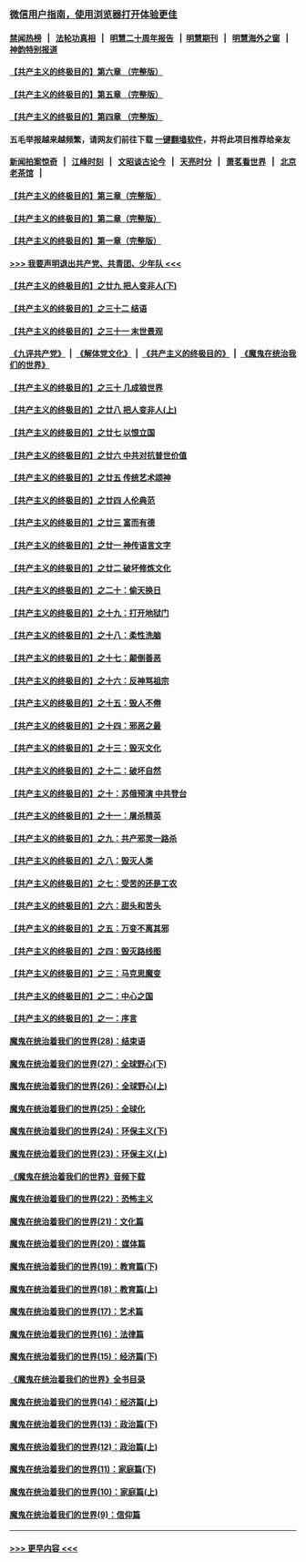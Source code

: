 ### [微信用户指南，使用浏览器打开体验更佳](https://github.com/gfw-breaker/banned-news1/blob/master/indexes/wechat-guide.md?t=0)
#### [禁闻热榜](热点新闻.md?t=0)  &nbsp;&nbsp;|&nbsp;&nbsp; [法轮功真相](https://github.com/gfw-breaker/truth/blob/master/README.md?t=0) &nbsp;&nbsp;|&nbsp;&nbsp; [明慧二十周年报告](https://github.com/gfw-breaker/mh-reports/blob/master/README.md?t=0) &nbsp;&nbsp;|&nbsp;&nbsp;[明慧期刊](https://github.com/gfw-breaker/mh-qikan) &nbsp;&nbsp;|&nbsp;&nbsp; [明慧海外之窗](https://github.com/gfw-breaker/mh-news/blob/master/README.md?t=0) &nbsp;&nbsp;|&nbsp;&nbsp; [神韵特别报道](https://github.com/gfw-breaker/mh-news/blob/master/shenyun.md?t=0)
#### [【共产主义的终极目的】第六章 （完整版）](../pages/nsc422/n11428913.md?t=02081655) 
#### [【共产主义的终极目的】第五章 （完整版）](../pages/nsc422/n11428912.md?t=02081655) 
#### [【共产主义的终极目的】第四章 （完整版）](../pages/nsc422/n11428907.md?t=02081655) 
#### 五毛举报越来越频繁，请网友们前往下载 [一键翻墙软件](https://github.com/gfw-breaker/ssr-accounts)，并将此项目推荐给亲友
#### [新闻拍案惊奇](https://github.com/gfw-breaker/banned-news1/blob/master/pages/link4.md) &nbsp;&nbsp;|&nbsp;&nbsp; [江峰时刻](https://github.com/gfw-breaker/banned-news1/blob/master/pages/link4.md) &nbsp;&nbsp;|&nbsp;&nbsp; [文昭谈古论今](https://github.com/gfw-breaker/banned-news1/blob/master/pages/link4.md) &nbsp;&nbsp;|&nbsp;&nbsp; [天亮时分](https://github.com/gfw-breaker/banned-news1/blob/master/pages/link4.md) &nbsp;&nbsp;|&nbsp;&nbsp; [萧茗看世界](https://github.com/gfw-breaker/banned-news1/blob/master/pages/link4.md) &nbsp;&nbsp;|&nbsp;&nbsp; [北京老茶馆](https://github.com/gfw-breaker/banned-news1/blob/master/pages/link4.md) &nbsp;&nbsp;|&nbsp;&nbsp; 
#### [【共产主义的终极目的】第三章（完整版）](../pages/nsc422/n11428848.md?t=02081655) 
#### [【共产主义的终极目的】第二章（完整版）](../pages/nsc422/n11428831.md?t=02081655) 
#### [【共产主义的终极目的】第一章（完整版）](../pages/nsc422/n11417651.md?t=02081655) 
#### [>>> 我要声明退出共产党、共青团、少年队 <<<](https://github.com/begood0513/goodnews/blob/master/quit/letter.md) 
#### [【共产主义的终极目的】之廿九 把人变非人(下)](../pages/nsc422/n11344140.md?t=02081655) 
#### [【共产主义的终极目的】之三十二 结语](../pages/nsc422/n11360535.md?t=02081655) 
#### [【共产主义的终极目的】之三十一 末世景观](../pages/nsc422/n11351129.md?t=02081655) 
#### [《九评共产党》](https://github.com/begood0513/9ping.md/blob/master/README.md) &nbsp;|&nbsp; [《解体党文化》](../../../../jtdwh.md/blob/master/README.md)  &nbsp;|&nbsp; [《共产主义的终极目的》](../../../../gczydzjmd.md/blob/master/README.md) &nbsp;|&nbsp; [《魔鬼在统治我们的世界》](../../../../mgztzwmdsj.md/blob/master/README.md) 
#### [【共产主义的终极目的】之三十 几成狼世界](../pages/nsc422/n11348280.md?t=02081655) 
#### [【共产主义的终极目的】之廿八 把人变非人(上)](../pages/nsc422/n11340492.md?t=02081655) 
#### [【共产主义的终极目的】之廿七 以恨立国](../pages/nsc422/n11336944.md?t=02081655) 
#### [【共产主义的终极目的】之廿六 中共对抗普世价值](../pages/nsc422/n11324785.md?t=02081655) 
#### [【共产主义的终极目的】之廿五 传统艺术颂神](../pages/nsc422/n11296396.md?t=02081655) 
#### [【共产主义的终极目的】之廿四 人伦典范](../pages/nsc422/n11296397.md?t=02081655) 
#### [【共产主义的终极目的】之廿三 富而有德](../pages/nsc422/n11283598.md?t=02081655) 
#### [【共产主义的终极目的】之廿一 神传语言文字](../pages/nsc422/n11263265.md?t=02081655) 
#### [【共产主义的终极目的】之廿二 破坏修炼文化](../pages/nsc422/n11245728.md?t=02081655) 
#### [【共产主义的终极目的】之二十：偷天换日](../pages/nsc422/n11238846.md?t=02081655) 
#### [【共产主义的终极目的】之十九：打开地狱门](../pages/nsc422/n11206376.md?t=02081655) 
#### [【共产主义的终极目的】之十八：柔性洗脑](../pages/nsc422/n11199994.md?t=02081655) 
#### [【共产主义的终极目的】之十七：颠倒善恶](../pages/nsc422/n11179782.md?t=02081655) 
#### [【共产主义的终极目的】之十六：反神骂祖宗](../pages/nsc422/n11166798.md?t=02081655) 
#### [【共产主义的终极目的】之十五：毁人不倦](../pages/nsc422/n11166792.md?t=02081655) 
#### [【共产主义的终极目的】之十四：邪恶之最](../pages/nsc422/n11150249.md?t=02081655) 
#### [【共产主义的终极目的】之十三：毁灭文化](../pages/nsc422/n11135227.md?t=02081655) 
#### [【共产主义的终极目的】之十二：破坏自然](../pages/nsc422/n11135214.md?t=02081655) 
#### [【共产主义的终极目的】之十：苏俄预演 中共登台](../pages/nsc422/n11118424.md?t=02081655) 
#### [【共产主义的终极目的】之十一：屠杀精英](../pages/nsc422/n11118442.md?t=02081655) 
#### [【共产主义的终极目的】之九：共产邪灵一路杀](../pages/nsc422/n11114139.md?t=02081655) 
#### [【共产主义的终极目的】之八：毁灭人类](../pages/nsc422/n11108503.md?t=02081655) 
#### [【共产主义的终极目的】之七：受苦的还是工农](../pages/nsc422/n11101809.md?t=02081655) 
#### [【共产主义的终极目的】之六：甜头和苦头](../pages/nsc422/n11096971.md?t=02081655) 
#### [【共产主义的终极目的】之五：万变不离其邪](../pages/nsc422/n11091285.md?t=02081655) 
#### [【共产主义的终极目的】之四：毁灭路线图](../pages/nsc422/n11086284.md?t=02081655) 
#### [【共产主义的终极目的】之三：马克思魔变](../pages/nsc422/n11061941.md?t=02081655) 
#### [【共产主义的终极目的】之二：中心之国](../pages/nsc422/n11047728.md?t=02081655) 
#### [【共产主义的终极目的】之一：序言](../pages/nsc422/n11086077.md?t=02081655) 
#### [魔鬼在统治着我们的世界(28)：结束语](../pages/nsc422/n10936246.md?t=02081655) 
#### [魔鬼在统治着我们的世界(27)：全球野心(下)](../pages/nsc422/n10928319.md?t=02081655) 
#### [魔鬼在统治着我们的世界(26)：全球野心(上)](../pages/nsc422/n10900318.md?t=02081655) 
#### [魔鬼在统治着我们的世界(25)：全球化](../pages/nsc422/n10788205.md?t=02081655) 
#### [魔鬼在统治着我们的世界(24)：环保主义(下)](../pages/nsc422/n10695307.md?t=02081655) 
#### [魔鬼在统治着我们的世界(23)：环保主义(上)](../pages/nsc422/n10688613.md?t=02081655) 
#### [《魔鬼在统治着我们的世界》音频下载](../pages/nsc422/n10635553.md?t=02081655) 
#### [魔鬼在统治着我们的世界(22)：恐怖主义](../pages/nsc422/n10614727.md?t=02081655) 
#### [魔鬼在统治着我们的世界(21)：文化篇](../pages/nsc422/n10597706.md?t=02081655) 
#### [魔鬼在统治着我们的世界(20)：媒体篇](../pages/nsc422/n10586579.md?t=02081655) 
#### [魔鬼在统治着我们的世界(19)：教育篇(下)](../pages/nsc422/n10564808.md?t=02081655) 
#### [魔鬼在统治着我们的世界(18)：教育篇(上)](../pages/nsc422/n10526970.md?t=02081655) 
#### [魔鬼在统治着我们的世界(17)：艺术篇](../pages/nsc422/n10499093.md?t=02081655) 
#### [魔鬼在统治着我们的世界(16)：法律篇](../pages/nsc422/n10485969.md?t=02081655) 
#### [魔鬼在统治着我们的世界(15)：经济篇(下)](../pages/nsc422/n10469975.md?t=02081655) 
#### [《魔鬼在统治着我们的世界》全书目录](../pages/nsc422/n10464261.md?t=02081655) 
#### [魔鬼在统治着我们的世界(14)：经济篇(上)](../pages/nsc422/n10457370.md?t=02081655) 
#### [魔鬼在统治着我们的世界(13)：政治篇(下)](../pages/nsc422/n10448270.md?t=02081655) 
#### [魔鬼在统治着我们的世界(12)：政治篇(上)](../pages/nsc422/n10444576.md?t=02081655) 
#### [魔鬼在统治着我们的世界(11)：家庭篇(下)](../pages/nsc422/n10440961.md?t=02081655) 
#### [魔鬼在统治着我们的世界(10)：家庭篇(上)](../pages/nsc422/n10435448.md?t=02081655) 
#### [魔鬼在统治着我们的世界(9)：信仰篇](../pages/nsc422/n10432159.md?t=02081655) 

----
#### [ >>> 更早内容 <<< ](../indexes/nsc422-earlier.md)
